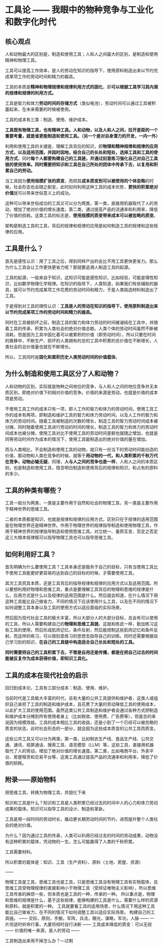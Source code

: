 # 工具论 —— 我眼中的物种竞争与工业化和数字化时代

## 核心观点

人和动物最大的区别是，制造和使用工具；人和人之间最大的区别，是制造和使用精神和物理工具。

工具可以提高工作效率，是人的劳动在知识的指导下，使用原料制造出来以节约完成某项工作的劳动时间和精力的器具。

工具的本质是**精神和物理规律和规律利用方式的固化**，即**可以根据工具学习其内涵的规律和规律的利用方式。**

工具是智力和体力**劳动时间的存储方式**（类似电池），劳动时间可以通过工具被积蓄起来，在未来需要的时候被使用。

工具的成本有三类：制造、使用、维护成本。

**工具既有物理工具，也有精神工具。人和动物，以及人和人之间，拉开差距的一个重要考量，就是谁更能制造和使用工具。（另一个是对自身潜力的开发，一内一外）**

利用和使用工具的关键是，理解工具背后的知识，即**物理和精神规律和规律的应用方式，以及适用范围，并因时因地，结合自己的长处和短处，选择工具和工具的使用方式**。同时**每个人都要构建自己的工具链，并通过刻意练习强化自己对自己工具链的使用效率。同时需要把知识和工具在自己所处的团体中传承下去，以复用和积累自己的劳动。**

当工具因为**使用规模扩张的质变**，而把其**成本质变到可以被使用的个体忽略**的时候，社会形态也会随之剧变，此时如何利用这种工具的成本优势，**更快的积累绝对价值**就可以带来世俗意义上的成功。

这种可以带来世俗成功的工具又可以分为两类，第一类，直接用机器取代了人的劳动，增加了绝对价值的增长速度。第二类，通过提高产品的流通率和利用率，降低了价值的损耗。这类工具的标志是，**使用规模的质变带来成本可以被忽略的质变**。

架构是制造工具的工具，背后的规律和规律的应用是如何制造工具的规律和这些规律的应用。



## 工具是什么？

首先是感性认识：用了工具之后，得到同样产出的会比不用工具更快更省力。那么为什么工具会让工作更快更省力呢？那就要追溯人制造工具的起源。

工具的起源，一般来自于知识，这知识可能是感性知识，比如经验，可能是理性知识，比如数学物理化学规律。在知识的指导下，人类知道，如果我们有些辅助的器具，就可以节约完成某项工作花费的劳动时间和精力，于是人类挑选材料制造出了工具。

于是得到对工具的理性认识：**工具是人的劳动在知识的指导下，使用原料制造出来以节约完成某项工作的劳动时间和精力的器具。**

同时在工具被损坏之前，制造工具的智力和体力劳动的时间被凝结在工具中，并随着工具的传承，积累为人类社会的绝对价值总额。人类个体的劳动时间虽然不断被消耗，但是因为工具中固化着可以被累积的价值（即劳动时间），所以只要在时间的推移中，不断生产、损坏的人类拥有的总的工具中积累的总价值在不断增长，人类社会的总价值量也就在不断增长。

所以，工具同时是**固化和累积历史人类劳动时间的价值载体**。



## 为什么制造和使用工具区分了人和动物？

人和动物的区别，实际就是物种之间地位的竞争，与人和人之间的地位竞争并无本质区别，即绝对价值下的相对价值的竞争。价值的来源是劳动，也就是价值的成本项是劳动。

不使用工具工作的成本只有一项，即人工作的智力和体力的劳动时间。使用工具工作的成本有两项，即制造和维护工具的智力和体力劳动时间，以及人工作的智力和体力的劳动时间。随着工具被制造的次数的增长，制造工具的智力劳动时间成本被分摊，同时随着使用工具进行劳动的时间的增长，制造工具的智力和体力的劳动时间成本也被分摊，使用工具对比不使用工具的劳动时间差额也就随之增加，也就是同等劳动时间作为成本的情况下，使用工具能制造出的绝对价值的量在增加。

而与人类相比，不会制造和使用工具的动物，就只有一份当下的劳动时间能创造的价值，那动物和人类在竞争的时候，就等于**用动物的一代，和人类积累的千秋万代在竞争，动物必输无疑**。同理，**人与人之间的竞争也是一样**，人和人之间的本质区别，也是制造和使用工具，隐含明白制造和使用背后的规律和知识，和占有的原料的多少。



## 工具的种类有哪些？

工具一般分为两类，一类是主要作用于自然和社会的物理工具，另一类是主要作用于精神世界的思维工具。

二者的本质都是知识，也就是规律和规律的应用方式，区别只在于规律的适用范围是在物理世界还是精神世界。作用于物理世界的规律指导制造和使用物理工具，作用于精神世界的规律指导制造和使用思维工具。对立统一、量质互变、否定之否定这三大根本规律既可以指导物理工具也可以指导思维工具。



## 如何利用好工具？

首先明确为什么要使用工具？工具本身还是服务于自己的目标，只有当使用工具比不使用工具能更好更容易的达到自己的目标的时候，才需要使用工具。

其次工具究其本质，还是工具背后的指导规律和规律的应用方式以及适用范围。所以要想利用好物理和思维工具，重点是要理解工具背后的物理和思维的规律是什么，应用方式是什么以及规律的适用范围是什么。然后就会知道，在什么情况下用这种工具能比自己做省力，不同的情况下应该使用什么工具，以及在不同的情况下如何调整工具本身以及工具的使用方式以适应面临的实际场景。

然后因为现代社会工具的极大丰富，所以大部分人的大部分目标，总会有可以使用的工具，所以人需要构建自己的**物理和思维工具链**。这就和练武一样，勤加练习这些工具的使用，然后形成肌肉记忆，条件反射，然后能控制这些肌肉记忆和条件反射。而这样的练习，可以按刻意练习的思想去指导自己的训练。同时还需要根据自己学习到的知识，**在自己的工具链中构造适合自己长处和短处的工具。**

**同时需要把自己的工具积累下去，不管是自用还是传播，都是在把自己过去的时间能被反复作为成本获得价值，即知识工具化。**



## 工具的成本在现代社会的启示

回归到成本论，工具有三部分成本：制造、使用、维护。

当前时代是工具极大丰富的时代，且有大量的公共工具提供和维护者，这类人或组织自己承担了工具的制造和维护成本，且花费了大量的劳动降低工具的使用成本，以此扩大工具的使用范围。虽然这类公共工具制造和维护者会通过各种方式把制造和维护成本分摊到所有使用者身上（比如税收、使用费、广告费等），但是总的来说因为规模效益，工具的成本相比工具的收益，还是小到了一个已经可以被忽略的质变的状态，此时社会形态的一部分，就会因为这些成本质变的公共工具而质变。

这些公共工具又可以分为两类，第一类，比如制衣生产线、食品生产线、公共交通、通讯、视屏通话、搜索工具、语言模型（LLM）等，这些工具，直接用机器取代了人的劳动，增加了绝对价值的增长速度。第二类，比如电商平台、外卖平台、房屋租赁和交易平台等，这类工具通过提高产品的流通率和利用率，降低了价值的损耗。





## 附录——原始物料

把思维工具，转换为物理工具，并固化下来

知识和工具是什么？知识和工具是人类积累已经过去的时间中人的心力和体力劳动成果的载体。知识可以指导工具的设计、制造和革新。

工具是用一段时间的劳动时长，撬动更长期劳动时间的节约，进而提升整个人类社会的绝对价值。

为什么？因为通过工具的传承，人类可以利用已经过去的时间的劳动成果，动物没有这种积累的载体，凭动物的一生，怎么可能赢得了人类的千秋积累。

工具需要材料。

所以积累的载体是：知识、工具（生产资料）、原料（土地、房屋、资源）

——

物理工具是工具，思维工具也是工具，只是思维工具没有物理工具有实物载体，且思维工具受物理规律的直接影响小于物理工具（受辩证唯物主义影响），所以思维工具传承的麻烦一些，但本质也是工具的一种，传承的一种。
所以重点是，物理和思维的规律是什么，基于这些规律，能够构建的工具是什么，需要什么样的资源和原料，就是积累的一种。
工具就要看工具的适用场景，什么情况下用这种工具能比自己做省力，在不同的情况下如何调整工具以适应实际场景。
构建自己的工具链。
——
交际，原则，手腕，军阵，兵法，眼光，谋略，军功，人脉
——
一片坦途时听命行事，大厦将倾时自行决断
——
工具成本降低的质变：可以无视
——
价值的唯一来源，是人的劳动
——

工具制造出来用不掉怎么办？—过剩
